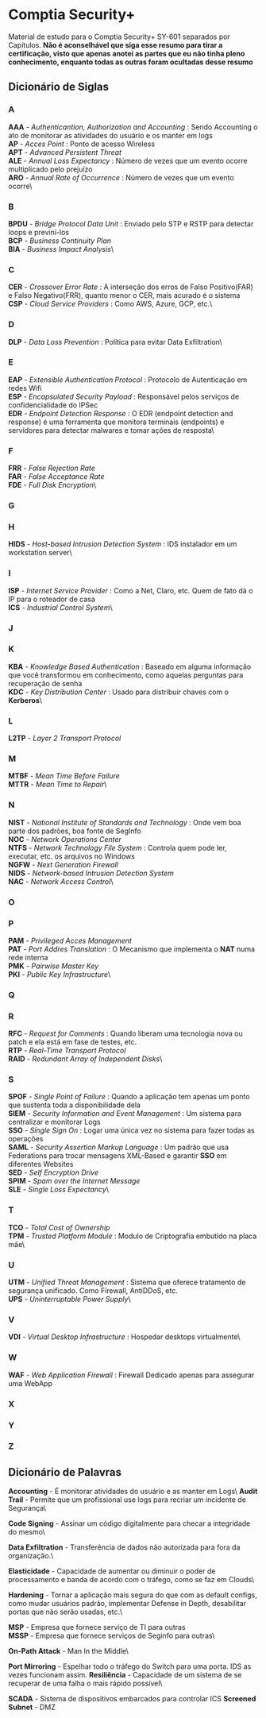 # Comptia Security+

Material de estudo para o Comptia Security+ SY-601 separados por Capítulos. **Não é aconselhável que siga esse resumo para tirar a certificação, visto que apenas anotei as partes que eu não tinha pleno conhecimento, enquanto todas as outras foram ocultadas desse resumo**

## Dicionário de Siglas

### A
**AAA** - *Authenticantion, Authorization and Accounting* : Sendo Accounting o ato de monitorar as atividades do usuário e os manter em logs\
**AP** - *Acces Point* : Ponto de acesso Wireless\
**APT** - *Advanced Persistent Threat*\
**ALE** - *Annual Loss Expectancy* : Número de vezes que um evento ocorre multiplicado pelo prejuízo\
**ARO** - *Annual Rate of Occurrence* : Número de vezes que um evento ocorre\

### B
**BPDU** - *Bridge Protocol Data Unit* : Enviado pelo STP e RSTP para detectar loops e previní-los\
**BCP** - *Business Continuity Plan*\
**BIA** - *Business Impact Analysis*\

### C
**CER** - *Crossover Error Rate* : A interseção dos erros de Falso Positivo(FAR) e Falso Negativo(FRR), quanto menor o CER, mais acurado é o sistema\
**CSP** - *Cloud Service Providers* : Como AWS, Azure, GCP, etc.\

### D
**DLP** - *Data Loss Prevention* : Política para evitar Data Exfiltration\

### E
**EAP** - *Extensible Authentication Protocol* : Protocolo de Autenticação em redes Wifi\
**ESP** - *Encapsulated Security Payload* : Responsável pelos serviços de confidencialidade do IPSec\
**EDR** - *Endpoint Detection Response* : O EDR (endpoint detection and response) é uma ferramenta que monitora terminais (endpoints) e servidores para detectar malwares e tomar ações de resposta\

### F
**FRR** - *False Rejection Rate*\
**FAR** - *False Acceptance Rate*\
**FDE** - *Full Disk Encryption*\

### G

### H
**HIDS** - *Host-based Intrusion Detection System* : IDS instalador em um workstation server\

### I
**ISP** - *Internet Service Provider* : Como a Net, Claro, etc. Quem de fato dá o IP para o roteador de casa\
**ICS** - *Industrial Control System*\

### J

### K
**KBA** - *Knowledge Based Authentication* : Baseado em alguma informação que você transformou em conhecimento, como aquelas perguntas para recuperação de senha\
**KDC** - *Key Distribution Center* : Usado para distribuir chaves com o **Kerberos**\

### L
**L2TP** - *Layer 2 Transport Protocol*

### M
**MTBF** - *Mean Time Before Failure*\
**MTTR** - *Mean Time to Repair*\

### N
**NIST** - *National Institute of Standards and Technology* : Onde vem boa parte dos padrões, boa fonte de SegInfo\
**NOC** - *Network Operations Center* \
**NTFS** - *Network Technology File System* : Controla quem pode ler, executar, etc. os arquivos no Windows\
**NGFW** - *Next Generation Firewall*\
**NIDS** - *Network-based Intrusion Detection System*\
**NAC** - *Network Access Control*\

### O

### P
**PAM** - *Privileged Acces Management*\
**PAT** - *Port Addres Translation* : O Mecanismo que implementa o **NAT** numa rede interna\
**PMK** - *Pairwise Master Key*\
**PKI** - *Public Key Infrastructure*\

### Q

### R
**RFC** - *Request for Comments* : Quando liberam uma tecnologia nova ou patch e ela está em fase de testes, etc.\
**RTP** - *Real-Time Transport Protocol*\
**RAID** - *Redundant Array of Independent Disks*\

### S
**SPOF** - *Single Point of Failure* : Quando a aplicação tem apenas um ponto que sustenta toda a disponibilidade dela\
**SIEM** - *Security Information and Event Management* : Um sistema para centralizar e monitorar Logs\
**SSO** - *Single Sign On* : Logar uma única vez no sistema para fazer todas as operações\
**SAML** - *Security Assertion Markup Language* : Um padrão que usa Federations para trocar mensagens XML-Based e garantir **SSO** em diferentes Websites\
**SED** - *Self Encryption Drive*\
**SPIM** - *Spam over the Internet Message*\
**SLE** - *Single Loss Expectancy*\

### T
**TCO** - *Total Cost of Ownership*\
**TPM** - *Trusted Platform Module* : Modulo de Criptografia embutido na placa mãe\

### U
**UTM** - *Unified Threat Management* : Sistema que oferece tratamento de segurança unificado. Como Firewall, AntiDDoS, etc.\
**UPS** - *Uninterruptable Power Supply*\

### V
**VDI** - *Virtual Desktop Infrastructure* : Hospedar desktops virtualmente\

### W
**WAF** - *Web Application Firewall* : Firewall Dedicado apenas para assegurar uma WebApp

### X

### Y

### Z




## Dicionário de Palavras

**Accounting** - É monitorar atividades do usuário e as manter em Logs\\
**Audit Trail** - Permite que um profissional use logs para recriar um incidente de Segurança\\

**Code Signing** - Assinar um código digitalmente para checar a integridade do mesmo\

**Data Exfiltration** - Transferência de dados não autorizada para fora da organização.\

**Elasticidade** - Capacidade de aumentar ou diminuir o poder de processamento e banda de acordo com o tráfego, como se faz em Clouds\

**Hardening** - Tornar a aplicação mais segura do que com as default configs, como mudar usuários padrão, implementar Defense in Depth, desabilitar portas que não serão usadas, etc.\

**MSP** - Empresa que fornece serviço de TI para outras\
**MSSP** - Empresa que fornece serviços de Seginfo para outras\

**On-Path Attack** - Man In the Middle\


**Port Mirroring** - Espelhar todo o tráfego do Switch para uma porta. IDS as vezes funcionam assim.
**Resiliência** - Capacidade de um sistema de se recuperar de uma falha o mais rápido possível\

**SCADA** - Sistema de dispositivos embarcados para controlar ICS
**Screened Subnet** - DMZ





